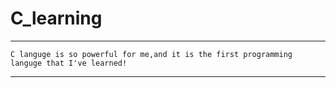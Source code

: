 # C_learning
---------------------------------------------

    C languge is so powerful for me,and it is the first programming languge that I've learned!
 
  
----------------------------------------------------
